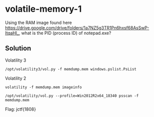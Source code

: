 # volatile-memory-1

Using the RAM image found here <https://drive.google.com/drive/folders/1a7NZ5g3TR1Pn6hxsf68AsSwP-ItqaHl_>, what is the PID (process ID) of notepad.exe?


## Solution

Volatility 3

```
/opt/volatility3/vol.py -f memdump.mem windows.pslist.PsList
```

Volatility 2

```
volatility -f memdump.mem imageinfo

/opt/volatility/vol.py --profile=Win2012R2x64_18340 psscan -f memdump.mem
```


Flag: jctf{1808}
